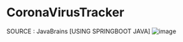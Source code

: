 # CoronaVirusTracker
SOURCE : JavaBrains [USING SPRINGBOOT JAVA]
![image](https://user-images.githubusercontent.com/45040793/200203457-a49515a0-d193-41fa-a58b-dccacba6f13a.png)
